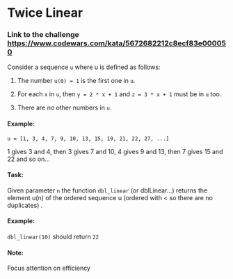 # Twice Linear

### Link to the challenge https://www.codewars.com/kata/5672682212c8ecf83e000050


Consider a sequence `u` where u is defined as follows:

1. The number `u(0) = 1` is the first one in `u`.

2. For each `x` in `u`, then `y = 2 * x + 1` and `z = 3 * x + 1` must be in `u` too.

3. There are no other numbers in `u`.

#### Example:
`u = [1, 3, 4, 7, 9, 10, 13, 15, 19, 21, 22, 27, ...]`

1 gives 3 and 4, then 3 gives 7 and 10, 4 gives 9 and 13, then 7 gives 15 and 22 and so on...

#### Task:
Given parameter `n` the function `dbl_linear` (or dblLinear...) returns the element u(n) of the ordered sequence u (ordered with < so there are no duplicates) .

#### Example:
`dbl_linear(10)` should return `22`

#### Note:
Focus attention on efficiency
